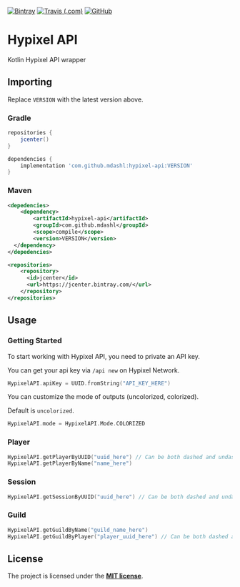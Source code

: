  [![Bintray](https://img.shields.io/bintray/v/mdashlw/maven/hypixel-api.svg?label=Hypixel%20API&style=flat-square)](https://bintray.com/mdashlw/maven/hypixel-api/_latestVersion)
 [![Travis (.com)](https://img.shields.io/travis/com/mdashl/hypixel-api.svg?style=flat-square)](http://travis-ci.com/mdashl/hypixel-api)
 [![GitHub](https://img.shields.io/github/license/mdashl/hypixel-api.svg?style=flat-square)](https://choosealicense.com/licenses/mit/)

# Hypixel API

Kotlin Hypixel API wrapper

## Importing

Replace `VERSION` with the latest version above.

### Gradle

```gradle
repositories {
    jcenter()
}

dependencies {
    implementation 'com.github.mdashl:hypixel-api:VERSION'
}
```

### Maven

```xml
<depedencies>
    <dependency>
        <artifactId>hypixel-api</artifactId>
        <groupId>com.github.mdashl</groupId>
        <scope>compile</scope>
        <version>VERSION</version>
  </dependency>
</depedencies>

<repositories>
    <repository>
      <id>jcenter</id>
      <url>https://jcenter.bintray.com/</url>
    </repository>
</repositories>
```

## Usage

### Getting Started

To start working with Hypixel API, you need to private an API key.

You can get your api key via `/api new` on Hypixel Network.

```kotlin
HypixelAPI.apiKey = UUID.fromString("API_KEY_HERE")
```

You can customize the mode of outputs (uncolorized, colorized).

Default is `uncolorized`.

```kotlin
HypixelAPI.mode = HypixelAPI.Mode.COLORIZED
```

### Player

```kotlin
HypixelAPI.getPlayerByUUID("uuid_here") // Can be both dashed and undashed
HypixelAPI.getPlayerByName("name_here")
```

### Session

```kotlin
HypixelAPI.getSessionByUUID("uuid_here") // Can be both dashed and undashed
```

### Guild

```kotlin
HypixelAPI.getGuildByName("guild_name_here")
HypixelAPI.getGuildByPlayer("player_uuid_here") // Can be both dashed and undashed
```

## License

The project is licensed under the **[MIT license](https://choosealicense.com/licenses/mit/)**.
